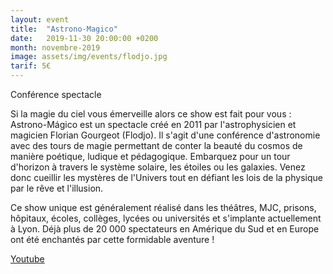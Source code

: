 ```yaml
---
layout: event
title:  "Astrono-Magico"
date:   2019-11-30 20:00:00 +0200
month: novembre-2019
image: assets/img/events/flodjo.jpg
tarif: 5€
---
```


Conférence spectacle

Si la magie du ciel vous émerveille alors ce show est fait pour vous : Astrono-Mágico est un spectacle créé en 2011 par l'astrophysicien et magicien Florian Gourgeot (Flodjo). Il s'agit d'une conférence d'astronomie avec des tours de magie permettant de conter la beauté du cosmos de manière poétique, ludique et pédagogique. Embarquez pour un tour d'horizon à travers le système solaire, les étoiles ou les galaxies. Venez donc cueillir les mystères de l'Univers tout en défiant les lois de la physique par le rêve et l'illusion. 

Ce show unique est généralement réalisé dans les théâtres, MJC, prisons, hôpitaux, écoles, collèges, lycées ou universités et s'implante actuellement à Lyon. Déjà plus de 20 000 spectateurs en Amérique du Sud et en Europe ont été enchantés par cette formidable aventure !

[Youtube](https://youtu.be/hqxf4uiV5KU)

